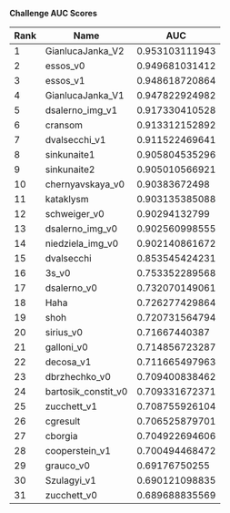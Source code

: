 **Challenge AUC Scores**


|Rank|Name|AUC|
|----|-----|---|
|1|GianlucaJanka_V2|0.953103111943| 
|2|essos_v0|0.949681031412| 
|3|essos_v1|0.948618720864| 
|4|GianlucaJanka_V1|0.947822924982| 
|5|dsalerno_img_v1|0.917330410528| 
|6|cransom|0.913312152892| 
|7|dvalsecchi_v1|0.911522469641| 
|8|sinkunaite1|0.905804535296| 
|9|sinkunaite2|0.905010566921| 
|10|chernyavskaya_v0|0.90383672498| 
|11|kataklysm|0.903135385088| 
|12|schweiger_v0|0.90294132799| 
|13|dsalerno_img_v0|0.902560998555| 
|14|niedziela_img_v0|0.902140861672| 
|15|dvalsecchi|0.853545424231| 
|16|3s_v0|0.753352289568| 
|17|dsalerno_v0|0.732070149061| 
|18|Haha|0.726277429864| 
|19|shoh|0.720731564794| 
|20|sirius_v0|0.71667440387| 
|21|galloni_v0|0.714856723287| 
|22|decosa_v1|0.711665497963| 
|23|dbrzhechko_v0|0.709400838462| 
|24|bartosik_constit_v0|0.709331672371| 
|25|zucchett_v1|0.708755926104| 
|26|cgresult|0.706525879701| 
|27|cborgia|0.704922694606| 
|28|cooperstein_v1|0.700494468472| 
|29|grauco_v0|0.69176750255| 
|30|Szulagyi_v1|0.690121098835| 
|31|zucchett_v0|0.689688835569| 
